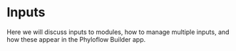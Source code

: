 # Inputs

Here we will discuss inputs to modules, how to manage multiple inputs, and how
these appear in the Phyloflow Builder app.
